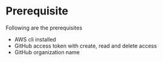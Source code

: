 # Prerequisite
Following are the prerequisites 
* AWS cli installed
* GitHub access token with create, read and delete access
* GitHub organization name
